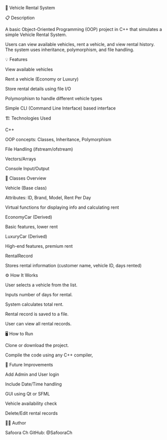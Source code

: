 🚗 Vehicle Rental System 

📋 Description

A basic Object-Oriented Programming (OOP) project in C++ that simulates a simple Vehicle Rental System.

Users can view available vehicles, rent a vehicle, and view rental history. The system uses inheritance, polymorphism, and file handling.

💡 Features

View available vehicles

Rent a vehicle (Economy or Luxury)

Store rental details using file I/O

Polymorphism to handle different vehicle types

Simple CLI (Command Line Interface) based interface

🏗️ Technologies Used

C++

OOP concepts: Classes, Inheritance, Polymorphism

File Handling (ifstream/ofstream)

Vectors/Arrays

Console Input/Output

🧾 Classes Overview

Vehicle (Base class)

Attributes: ID, Brand, Model, Rent Per Day

Virtual functions for displaying info and calculating rent

EconomyCar (Derived)

Basic features, lower rent

LuxuryCar (Derived)

High-end features, premium rent

RentalRecord

Stores rental information (customer name, vehicle ID, days rented)

⚙️ How It Works

User selects a vehicle from the list.

Inputs number of days for rental.

System calculates total rent.

Rental record is saved to a file.

User can view all rental records.

🖥️ How to Run

Clone or download the project.

Compile the code using any C++ compiler,

📌 Future Improvements

Add Admin and User login

Include Date/Time handling

GUI using Qt or SFML

Vehicle availability check

Delete/Edit rental records

👨‍💻 Author

Safoora Ch
GitHub: @SafooraCh
